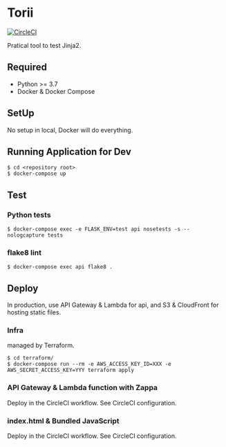 # Torii
[![CircleCI](https://circleci.com/gh/shirakiya/torii.svg?style=svg)](https://circleci.com/gh/shirakiya/torii)  
  
Pratical tool to test Jinja2.


## Required
- Python >= 3.7
- Docker & Docker Compose


## SetUp
No setup in local, Docker will do everything.


## Running Application for Dev
```
$ cd <repository root>
$ docker-compose up
```


## Test
### Python tests
```
$ docker-compose exec -e FLASK_ENV=test api nosetests -s --nologcapture tests
```

### flake8 lint
```
$ docker-compose exec api flake8 .
```


## Deploy
In production, use API Gateway & Lambda for api, and S3 & CloudFront for hosting static files.

### Infra
managed by Terraform.

```
$ cd terraform/
$ docker-compose run --rm -e AWS_ACCESS_KEY_ID=XXX -e AWS_SECRET_ACCESS_KEY=YYY terraform apply
```

### API Gateway & Lambda function with Zappa
Deploy in the CircleCI workflow. See CircleCI configuration.

### index.html & Bundled JavaScript
Deploy in the CircleCI workflow. See CircleCI configuration.
